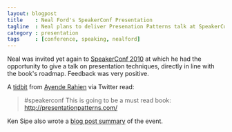 ```yaml
---
layout: blogpost
title    : Neal Ford's SpeakerConf Presentation
tagline  : Neal plans to deliver Presenation Patterns talk at SpeakerConf 2010
category : presentation
tags     : [conference, speaking, nealford]
---
```

Neal was invited yet again to [SpeakerConf 2010](http://speakerconf.com/) at which he had the opportunity to give a talk on presentation techniques, directly in line with the book's roadmap. Feedback was very positive.

A [tidbit](http://twitter.com/ayende/status/8963508621) from [Ayende Rahien](http://ayende.com/blog/) via Twitter read:

> #speakerconf This is going to be a must read book: http://presentationpatterns.com/

Ken Sipe also wrote a [blog post summary](http://kensipe.blogspot.com/2010/02/speakerconf-2010.html) of the event.
